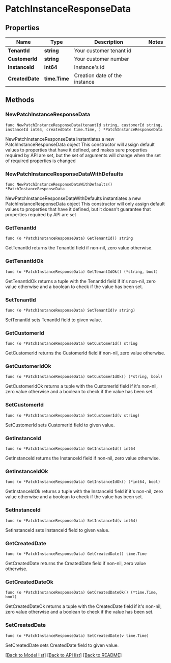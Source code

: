 # PatchInstanceResponseData

## Properties

Name | Type | Description | Notes
------------ | ------------- | ------------- | -------------
**TenantId** | **string** | Your customer tenant id | 
**CustomerId** | **string** | Your customer number | 
**InstanceId** | **int64** | Instance&#39;s id | 
**CreatedDate** | **time.Time** | Creation date of the instance | 

## Methods

### NewPatchInstanceResponseData

`func NewPatchInstanceResponseData(tenantId string, customerId string, instanceId int64, createdDate time.Time, ) *PatchInstanceResponseData`

NewPatchInstanceResponseData instantiates a new PatchInstanceResponseData object
This constructor will assign default values to properties that have it defined,
and makes sure properties required by API are set, but the set of arguments
will change when the set of required properties is changed

### NewPatchInstanceResponseDataWithDefaults

`func NewPatchInstanceResponseDataWithDefaults() *PatchInstanceResponseData`

NewPatchInstanceResponseDataWithDefaults instantiates a new PatchInstanceResponseData object
This constructor will only assign default values to properties that have it defined,
but it doesn't guarantee that properties required by API are set

### GetTenantId

`func (o *PatchInstanceResponseData) GetTenantId() string`

GetTenantId returns the TenantId field if non-nil, zero value otherwise.

### GetTenantIdOk

`func (o *PatchInstanceResponseData) GetTenantIdOk() (*string, bool)`

GetTenantIdOk returns a tuple with the TenantId field if it's non-nil, zero value otherwise
and a boolean to check if the value has been set.

### SetTenantId

`func (o *PatchInstanceResponseData) SetTenantId(v string)`

SetTenantId sets TenantId field to given value.


### GetCustomerId

`func (o *PatchInstanceResponseData) GetCustomerId() string`

GetCustomerId returns the CustomerId field if non-nil, zero value otherwise.

### GetCustomerIdOk

`func (o *PatchInstanceResponseData) GetCustomerIdOk() (*string, bool)`

GetCustomerIdOk returns a tuple with the CustomerId field if it's non-nil, zero value otherwise
and a boolean to check if the value has been set.

### SetCustomerId

`func (o *PatchInstanceResponseData) SetCustomerId(v string)`

SetCustomerId sets CustomerId field to given value.


### GetInstanceId

`func (o *PatchInstanceResponseData) GetInstanceId() int64`

GetInstanceId returns the InstanceId field if non-nil, zero value otherwise.

### GetInstanceIdOk

`func (o *PatchInstanceResponseData) GetInstanceIdOk() (*int64, bool)`

GetInstanceIdOk returns a tuple with the InstanceId field if it's non-nil, zero value otherwise
and a boolean to check if the value has been set.

### SetInstanceId

`func (o *PatchInstanceResponseData) SetInstanceId(v int64)`

SetInstanceId sets InstanceId field to given value.


### GetCreatedDate

`func (o *PatchInstanceResponseData) GetCreatedDate() time.Time`

GetCreatedDate returns the CreatedDate field if non-nil, zero value otherwise.

### GetCreatedDateOk

`func (o *PatchInstanceResponseData) GetCreatedDateOk() (*time.Time, bool)`

GetCreatedDateOk returns a tuple with the CreatedDate field if it's non-nil, zero value otherwise
and a boolean to check if the value has been set.

### SetCreatedDate

`func (o *PatchInstanceResponseData) SetCreatedDate(v time.Time)`

SetCreatedDate sets CreatedDate field to given value.



[[Back to Model list]](../README.md#documentation-for-models) [[Back to API list]](../README.md#documentation-for-api-endpoints) [[Back to README]](../README.md)


